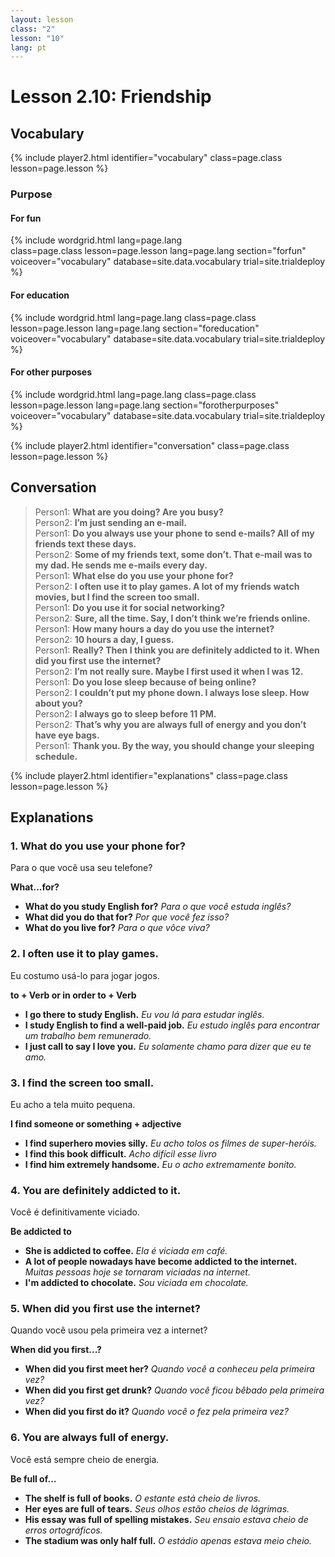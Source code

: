 ```yaml
---
layout: lesson
class: "2"
lesson: "10"
lang: pt
---
```


# Lesson 2.10: Friendship

## Vocabulary
{% include player2.html identifier="vocabulary" class=page.class lesson=page.lesson %} 

### Purpose

#### For fun


{% include wordgrid.html lang=page.lang  
		class=page.class 
		lesson=page.lesson 
		lang=page.lang
		section="forfun"
		voiceover="vocabulary"
		database=site.data.vocabulary 
		trial=site.trialdeploy %}

#### For education

{% include wordgrid.html lang=page.lang
		class=page.class 
		lesson=page.lesson 
		lang=page.lang
		section="foreducation"
		voiceover="vocabulary"
		database=site.data.vocabulary 
		trial=site.trialdeploy %}


#### For other purposes
		
{% include wordgrid.html lang=page.lang
		class=page.class 
		lesson=page.lesson 
		lang=page.lang
		section="forotherpurposes"
		voiceover="vocabulary"
		database=site.data.vocabulary 
		trial=site.trialdeploy %}
		

{% include player2.html identifier="conversation" class=page.class lesson=page.lesson %}
## Conversation

> Person1: **What are you doing? Are you busy?**  
> Person2: **I’m just sending an e-mail.**  
> Person1: **Do you always use your phone to send e-mails? All of my friends text these days.**  
> Person2: **Some of my friends text, some don’t. That e-mail was to my dad. He sends me e-mails every day.**  
> Person1: **What else do you use your phone for?**  
> Person2: **I often use it to play games. A lot of my friends watch movies, but I find the screen too small.**  
> Person1: **Do you use it for social networking?**  
> Person2: **Sure, all the time. Say, I don’t think we’re friends online.**  
> Person1: **How many hours a day do you use the internet?**  
> Person2: **10 hours a day, I guess.**  
> Person1: **Really? Then I think you are definitely addicted to it. When did you first use the internet?**  
> Person2: **I’m not really sure. Maybe I first used it when I was 12.**  
> Person1: **Do you lose sleep because of being online?**  
> Person2: **I couldn’t put my phone down. I always lose sleep. How about you?**  
> Person2: **I always go to sleep before 11 PM.**  
> Person2: **That’s why you are always full of energy and you don’t have eye bags.**  
> Person1: **Thank you. By the way, you should change your sleeping schedule.**  


{% include player2.html identifier="explanations" class=page.class lesson=page.lesson %}


## Explanations
### 1. What do you use your phone for?

Para o que você usa seu telefone?

**What...for?** 

- **What do you study English for?** *Para o que você estuda inglês?*
- **What did you do that for?** *Por que você fez isso?*
- **What do you live for?** *Para o que vôce viva?*

### 2. I often use it to play games.

Eu costumo usá-lo para jogar jogos.

**to + Verb or in order to + Verb** 

- **I go there to study English.** *Eu vou lá para estudar inglês.*
- **I study English to find a well-paid job.** *Eu estudo inglês para encontrar um trabalho bem remunerado.*
- **I just call to say I love you.** *Eu solamente chamo para dizer que eu te amo.*

### 3. I find the screen too small.

Eu acho a tela muito pequena.

**I find someone or something + adjective**

- **I find superhero movies silly.** *Eu acho tolos os filmes de super-heróis.*
- **I find this book difficult.** *Acho difícil esse livro*
- **I find him extremely handsome.** *Eu o acho extremamente bonito.* 


### 4. You are definitely addicted to it.

Você é definitivamente viciado.

**Be addicted to**

- **She is addicted to coffee.** *Ela é viciada em café.*
- **A lot of people nowadays have become addicted to the internet.** *Muitas pessoas hoje se tornaram viciadas na internet.*
- **I'm addicted to chocolate.** *Sou viciada em chocolate.*

### 5. When did you first use the internet?

Quando você usou pela primeira vez a internet?

**When did you first...?**

- **When did you first meet her?** *Quando você a conheceu pela primeira vez?*
- **When did you first get drunk?** *Quando você ficou bêbado pela primeira vez?*
- **When did you first do it?** *Quando você o fez pela primeira vez?*

### 6. You are always full of energy.

Você está sempre cheio de energia.

**Be full of...** 

- **The shelf is full of books.** *O estante está cheio de livros.*
- **Her eyes are full of tears.** *Seus olhos estão cheios de lágrimas.*
- **His essay was full of spelling mistakes.** *Seu ensaio estava cheio de erros ortográficos.*
- **The stadium was only half full.** *O estádio apenas estava meio cheio.*